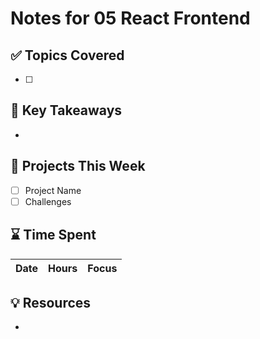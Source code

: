 # Notes for 05 React Frontend

## ✅ Topics Covered
- [ ] 

## 🧠 Key Takeaways
- 

## 🧪 Projects This Week
- [ ] Project Name
- [ ] Challenges

## ⌛ Time Spent
| Date | Hours | Focus |
|------|-------|-------|

## 💡 Resources
- 
